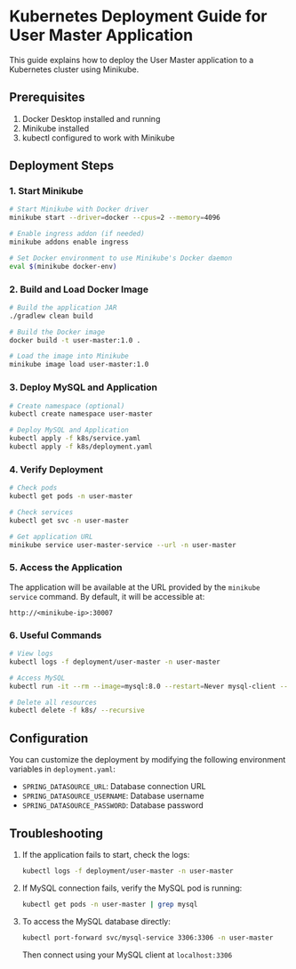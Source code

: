 # Kubernetes Deployment Guide for User Master Application

This guide explains how to deploy the User Master application to a Kubernetes cluster using Minikube.

## Prerequisites

1. Docker Desktop installed and running
2. Minikube installed
3. kubectl configured to work with Minikube

## Deployment Steps

### 1. Start Minikube

```bash
# Start Minikube with Docker driver
minikube start --driver=docker --cpus=2 --memory=4096

# Enable ingress addon (if needed)
minikube addons enable ingress

# Set Docker environment to use Minikube's Docker daemon
eval $(minikube docker-env)
```

### 2. Build and Load Docker Image

```bash
# Build the application JAR
./gradlew clean build

# Build the Docker image
docker build -t user-master:1.0 .

# Load the image into Minikube
minikube image load user-master:1.0
```

### 3. Deploy MySQL and Application

```bash
# Create namespace (optional)
kubectl create namespace user-master

# Deploy MySQL and Application
kubectl apply -f k8s/service.yaml
kubectl apply -f k8s/deployment.yaml
```

### 4. Verify Deployment

```bash
# Check pods
kubectl get pods -n user-master

# Check services
kubectl get svc -n user-master

# Get application URL
minikube service user-master-service --url -n user-master
```

### 5. Access the Application

The application will be available at the URL provided by the `minikube service` command. By default, it will be accessible at:

```
http://<minikube-ip>:30007
```

### 6. Useful Commands

```bash
# View logs
kubectl logs -f deployment/user-master -n user-master

# Access MySQL
kubectl run -it --rm --image=mysql:8.0 --restart=Never mysql-client -- mysql -h mysql-service -u root -p

# Delete all resources
kubectl delete -f k8s/ --recursive
```

## Configuration

You can customize the deployment by modifying the following environment variables in `deployment.yaml`:

- `SPRING_DATASOURCE_URL`: Database connection URL
- `SPRING_DATASOURCE_USERNAME`: Database username
- `SPRING_DATASOURCE_PASSWORD`: Database password

## Troubleshooting

1. If the application fails to start, check the logs:
   ```bash
   kubectl logs -f deployment/user-master -n user-master
   ```

2. If MySQL connection fails, verify the MySQL pod is running:
   ```bash
   kubectl get pods -n user-master | grep mysql
   ```

3. To access the MySQL database directly:
   ```bash
   kubectl port-forward svc/mysql-service 3306:3306 -n user-master
   ```
   Then connect using your MySQL client at `localhost:3306`
